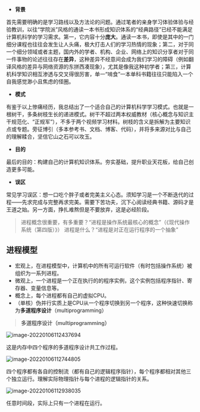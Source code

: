 * **背景**

首先需要明确的是学习路线以及方法论的问题。通过笔者的亲身学习体验体验与经验教训，以往“学院派”风格的通读一本书形成知识体系的“经典路径”已经不能满足计算机科学的学习需求。第一，它内容十分**庞大**。通读一本书，即使是其中的一门细分课程也往往会发生让人头痛，极大打击人们的学习热情的现象；第二，对于同一个细分领域或者主题，国内外的学者、机构、企业、网络上的知识分享者对于同一件事物的论述往往存在**差异**，这种差异不经意间会成为我们学习的障碍（例如翻译风格的差异与网络资源的东拼西凑现象），尤其是像我这种初学者；第三，计算机科学知识相互渗透与交叉得很厉害，单一“啃食”一本单科书籍往往只能陷入一个自我感觉渺小且焦虑的怪圈。

* **模式**

有鉴于以上惨痛经历，我总结出了一个适合自己的计算机科学学习模式。也就是一根树干，多条树枝生长的递进模式。树干不超过两本权威教材（核心概念与知识主干规范化、“正规军”），不多于两个视频学习材料。树枝的含义是拆解为主要知识点或专题。旁征博引（多本参考书、文档、博客、代码），并将多来源对比与自己的理解糅合，坚信它山之石可以攻玉。

* **目的**

最后的目的：构建自己的计算机知识体系。夯实基础，提升职业天花板，给自己创造更多可能。

* **误区**

常见学习误区：想一口吃个胖子或者完美主义心态。须知学习是一个不断迭代的过程——先求完成与完整再求完美。需要下苦功夫，沉下心阅读经典书籍、源码才是王道之始。另一方面，挣扎难熬但是不要放弃，这是必经阶段。



> 进程概念很重要，有多重要？“进程是操作系统最核心的概念”（《现代操作系统（第四版）》）
> 进程是什么？“进程是对正在运行程序的一个抽象”



## 进程模型

* 宏观上，在进程模型中，计算机中的所有可运行软件（有时包括操作系统）被组织为一系列进程。
* 微观上，一个进程是一个正在执行的的程序实例，这个实例包括程序指针、寄存器、变量信息等。
* 概念上，每个进程都有自己的虚拟CPU。
* （单核）伪并行实质上是CPU从一个程序切换到另一个程序，这种快速切换称为**多道程序设计**（multiprogramming）

> **多道程序设计（multiprogramming）**

![image-20220106112437694](https://gitee.com/huiba450zdy/typora-picture/raw/master/img/image-20220106112437694.png)

这是内存中四个程序的多道程序设计共工作过程。

![image-20220106112744805](https://gitee.com/huiba450zdy/typora-picture/raw/master/img/image-20220106112744805.png)

四个程序都有各自的控制流（都有自己的逻辑程序指针），每个程序都相对其他三个独立运行。理解实际物理指针与每个进程的逻辑指针的关系。

![image-20220106112938035](https://gitee.com/huiba450zdy/typora-picture/raw/master/img/image-20220106112938035.png)

任意时间段，实际上只有一个进程在运行。